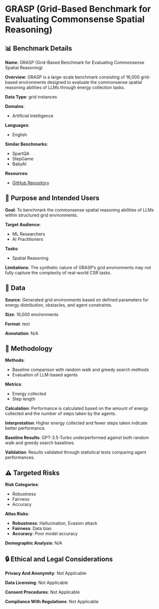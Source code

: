 # GRASP (Grid-Based Benchmark for Evaluating Commonsense Spatial Reasoning)

## 📊 Benchmark Details

**Name**: GRASP (Grid-Based Benchmark for Evaluating Commonsense Spatial Reasoning)

**Overview**: GRASP is a large-scale benchmark consisting of 16,000 grid-based environments designed to evaluate the commonsense spatial reasoning abilities of LLMs through energy collection tasks.

**Data Type**: grid instances

**Domains**:
- Artificial Intelligence

**Languages**:
- English

**Similar Benchmarks**:
- SpartQA
- StepGame
- BabyAI

**Resources**:
- [GitHub Repository](https://github.com/jasontangzs0/GRASP)

## 🎯 Purpose and Intended Users

**Goal**: To benchmark the commonsense spatial reasoning abilities of LLMs within structured grid environments.

**Target Audience**:
- ML Researchers
- AI Practitioners

**Tasks**:
- Spatial Reasoning

**Limitations**: The synthetic nature of GRASP’s grid environments may not fully capture the complexity of real-world CSR tasks.

## 💾 Data

**Source**: Generated grid environments based on defined parameters for energy distribution, obstacles, and agent constraints.

**Size**: 16,000 environments

**Format**: text

**Annotation**: N/A

## 🔬 Methodology

**Methods**:
- Baseline comparison with random walk and greedy search methods
- Evaluation of LLM-based agents

**Metrics**:
- Energy collected
- Step length

**Calculation**: Performance is calculated based on the amount of energy collected and the number of steps taken by the agents.

**Interpretation**: Higher energy collected and fewer steps taken indicate better performance.

**Baseline Results**: GPT-3.5-Turbo underperformed against both random walk and greedy search baselines.

**Validation**: Results validated through statistical tests comparing agent performances.

## ⚠️ Targeted Risks

**Risk Categories**:
- Robustness
- Fairness
- Accuracy

**Atlas Risks**:
- **Robustness**: Hallucination, Evasion attack
- **Fairness**: Data bias
- **Accuracy**: Poor model accuracy

**Demographic Analysis**: N/A

## 🔒 Ethical and Legal Considerations

**Privacy And Anonymity**: Not Applicable

**Data Licensing**: Not Applicable

**Consent Procedures**: Not Applicable

**Compliance With Regulations**: Not Applicable
